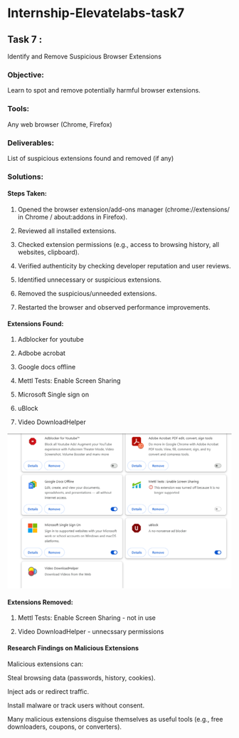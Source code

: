 # Internship-Elevatelabs-task7

## Task 7 :

Identify and Remove Suspicious Browser Extensions
 
### Objective:  

Learn to spot and remove potentially harmful browser extensions.

### Tools:

Any web browser (Chrome, Firefox)

### Deliverables:  

List of suspicious extensions found and removed (if any)

### Solutions:

#### Steps Taken:

1) Opened the browser extension/add-ons manager (chrome://extensions/ in Chrome / about:addons in Firefox).
   
2) Reviewed all installed extensions.

3) Checked extension permissions (e.g., access to browsing history, all websites, clipboard).

4) Verified authenticity by checking developer reputation and user reviews.

5) Identified unnecessary or suspicious extensions.

6) Removed the suspicious/unneeded extensions.

7) Restarted the browser and observed performance improvements.

#### Extensions Found:

1) Adblocker for youtube
   
2) Adbobe acrobat

3) Google docs offline

4) Mettl Tests: Enable Screen Sharing

5) Microsoft Single sign on

6) uBlock

7) Video DownloadHelper

![Extensions](Extensions.png)

#### Extensions Removed:

1) Mettl Tests: Enable Screen Sharing - not in use

2) Video DownloadHelper - unnecssary permissions

#### Research Findings on Malicious Extensions

Malicious extensions can:

Steal browsing data (passwords, history, cookies).

Inject ads or redirect traffic.

Install malware or track users without consent.

Many malicious extensions disguise themselves as useful tools (e.g., free downloaders, coupons, or converters).
